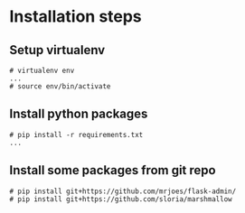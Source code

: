 Installation steps
==================

## Setup virtualenv

```
# virtualenv env
...
# source env/bin/activate
```

## Install python packages

```
# pip install -r requirements.txt
...
```

## Install some packages from git repo

```
# pip install git+https://github.com/mrjoes/flask-admin/
# pip install git+https://github.com/sloria/marshmallow
```


